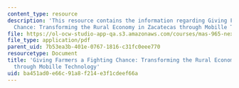 ```yaml
---
content_type: resource
description: 'This resource contains the information regarding Giving Farmers a Fighting
  Chance: Transforming the Rural Economy in Zacatecas through Mobille Technology.'
file: https://ol-ocw-studio-app-qa.s3.amazonaws.com/courses/mas-965-nextlab-i-designing-mobile-technologies-for-the-next-billion-users-fall-2008/ba451ad0e66c91a8f214e3f1cdeef66a_MITMAS_965F08_farmers_m1.pdf
file_type: application/pdf
parent_uid: 7b53ea3b-401e-0767-1816-c31fc0eee770
resourcetype: Document
title: 'Giving Farmers a Fighting Chance: Transforming the Rural Economy in Zacatecas
  through Mobille Technology'
uid: ba451ad0-e66c-91a8-f214-e3f1cdeef66a
---
```

